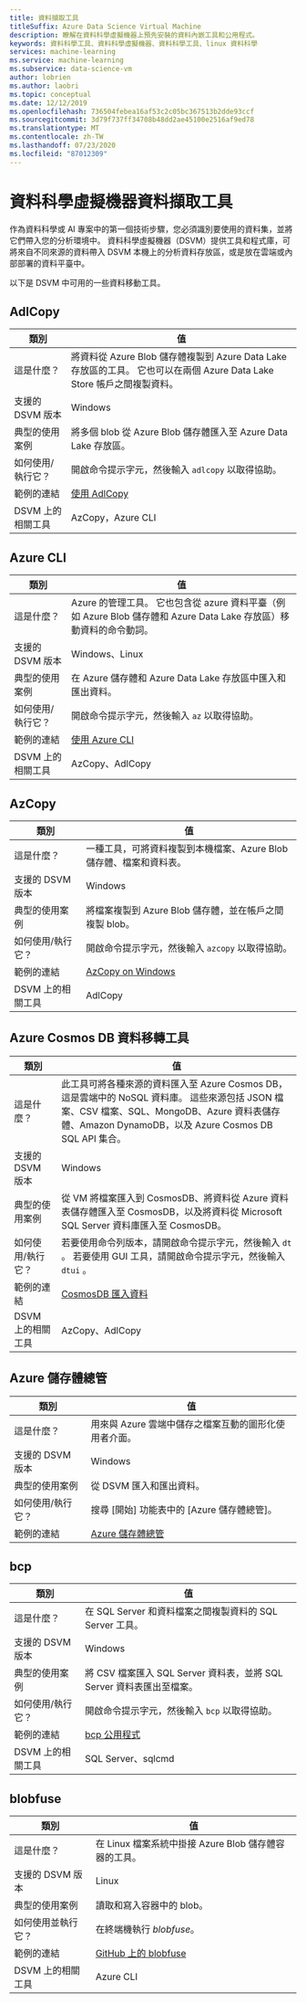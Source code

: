 ```yaml
---
title: 資料擷取工具
titleSuffix: Azure Data Science Virtual Machine
description: 瞭解在資料科學虛擬機器上預先安裝的資料內嵌工具和公用程式。
keywords: 資料科學工具、資料科學虛擬機器、資料科學工具、linux 資料科學
services: machine-learning
ms.service: machine-learning
ms.subservice: data-science-vm
author: lobrien
ms.author: laobri
ms.topic: conceptual
ms.date: 12/12/2019
ms.openlocfilehash: 736504febea16af53c2c05bc367513b2dde93ccf
ms.sourcegitcommit: 3d79f737ff34708b48dd2ae45100e2516af9ed78
ms.translationtype: MT
ms.contentlocale: zh-TW
ms.lasthandoff: 07/23/2020
ms.locfileid: "87012309"
---
```

# <a name="data-science-virtual-machine-data-ingestion-tools"></a>資料科學虛擬機器資料擷取工具

作為資料科學或 AI 專案中的第一個技術步驟，您必須識別要使用的資料集，並將它們帶入您的分析環境中。 資料科學虛擬機器（DSVM）提供工具和程式庫，可將來自不同來源的資料帶入 DSVM 本機上的分析資料存放區，或是放在雲端或內部部署的資料平臺中。

以下是 DSVM 中可用的一些資料移動工具。

## <a name="adlcopy"></a>AdlCopy

| 類別 | 值 |
| ------------- | ------------- |
| 這是什麼？   | 將資料從 Azure Blob 儲存體複製到 Azure Data Lake 存放區的工具。 它也可以在兩個 Azure Data Lake Store 帳戶之間複製資料。      |
| 支援的 DSVM 版本      | Windows      |
| 典型的使用案例      | 將多個 blob 從 Azure Blob 儲存體匯入至 Azure Data Lake 存放區。      |
|  如何使用/執行它？    |   開啟命令提示字元，然後輸入 `adlcopy` 以取得協助。    |
| 範例的連結      | [使用 AdlCopy](https://docs.microsoft.com/azure/data-lake-store/data-lake-store-copy-data-azure-storage-blob)      |
| DSVM 上的相關工具      | AzCopy，Azure CLI     |

## <a name="azure-cli"></a>Azure CLI

| 類別 | 值 |
| ------------- | ------------- |
| 這是什麼？   | Azure 的管理工具。 它也包含從 azure 資料平臺（例如 Azure Blob 儲存體和 Azure Data Lake 存放區）移動資料的命令動詞。     |
| 支援的 DSVM 版本      | Windows、Linux     |
| 典型的使用案例      | 在 Azure 儲存體和 Azure Data Lake 存放區中匯入和匯出資料。      |
|  如何使用/執行它？    |   開啟命令提示字元，然後輸入 `az` 以取得協助。    |
| 範例的連結      | [使用 Azure CLI](https://docs.microsoft.com/cli/azure)     |
| DSVM 上的相關工具      | AzCopy、AdlCopy      |


## <a name="azcopy"></a>AzCopy

| 類別 | 值 |
| ------------- | ------------- |
| 這是什麼？   | 一種工具，可將資料複製到本機檔案、Azure Blob 儲存體、檔案和資料表。      |
| 支援的 DSVM 版本      | Windows      |
| 典型的使用案例      | 將檔案複製到 Azure Blob 儲存體，並在帳戶之間複製 blob。      |
|  如何使用/執行它？    |   開啟命令提示字元，然後輸入 `azcopy` 以取得協助。    |
| 範例的連結      | [AzCopy on Windows](https://docs.microsoft.com/azure/storage/common/storage-use-azcopy)      |
| DSVM 上的相關工具      | AdlCopy     |


## <a name="azure-cosmos-db-data-migration-tool"></a>Azure Cosmos DB 資料移轉工具

| 類別 | 值 |
| ------------- | ------------- |
| 這是什麼？   | 此工具可將各種來源的資料匯入至 Azure Cosmos DB，這是雲端中的 NoSQL 資料庫。 這些來源包括 JSON 檔案、CSV 檔案、SQL、MongoDB、Azure 資料表儲存體、Amazon DynamoDB，以及 Azure Cosmos DB SQL API 集合。      |
| 支援的 DSVM 版本      | Windows      |
| 典型的使用案例      | 從 VM 將檔案匯入到 CosmosDB、將資料從 Azure 資料表儲存體匯入至 CosmosDB，以及將資料從 Microsoft SQL Server 資料庫匯入至 CosmosDB。     |
|  如何使用/執行它？    |   若要使用命令列版本，請開啟命令提示字元，然後輸入 `dt` 。 若要使用 GUI 工具，請開啟命令提示字元，然後輸入 `dtui` 。    |
| 範例的連結      | [CosmosDB 匯入資料](https://docs.microsoft.com/azure/cosmos-db/import-data)      |
| DSVM 上的相關工具      | AzCopy、AdlCopy      |

## <a name="azure-storage-explorer"></a>Azure 儲存體總管

| 類別 | 值 |
| ------------- | ------------- |
| 這是什麼？   | 用來與 Azure 雲端中儲存之檔案互動的圖形化使用者介面。 |
| 支援的 DSVM 版本      | Windows      |
| 典型的使用案例      | 從 DSVM 匯入和匯出資料。    |
|  如何使用/執行它？    | 搜尋 [開始] 功能表中的 [Azure 儲存體總管]。 |
| 範例的連結      | [Azure 儲存體總管](vm-do-ten-things.md#access-azure-data-and-analytics-services)      |


## <a name="bcp"></a>bcp

| 類別 | 值 |
| ------------- | ------------- |
| 這是什麼？   | 在 SQL Server 和資料檔案之間複製資料的 SQL Server 工具。      |
| 支援的 DSVM 版本      | Windows      |
| 典型的使用案例      | 將 CSV 檔案匯入 SQL Server 資料表，並將 SQL Server 資料表匯出至檔案。      |
|  如何使用/執行它？    |   開啟命令提示字元，然後輸入 `bcp` 以取得協助。    |
| 範例的連結      | [bcp 公用程式](https://docs.microsoft.com/sql/tools/bcp-utility)      |
| DSVM 上的相關工具      | SQL Server、sqlcmd      |

## <a name="blobfuse"></a>blobfuse

| 類別 | 值 |
| ------------- | ------------- |
| 這是什麼？   | 在 Linux 檔案系統中掛接 Azure Blob 儲存體容器的工具。      |
| 支援的 DSVM 版本      | Linux      |
| 典型的使用案例      | 讀取和寫入容器中的 blob。      |
|  如何使用並執行它？    |   在終端機執行 _blobfuse_。    |
| 範例的連結      | [GitHub 上的 blobfuse](https://github.com/Azure/azure-storage-fuse)      |
| DSVM 上的相關工具      | Azure CLI      |
